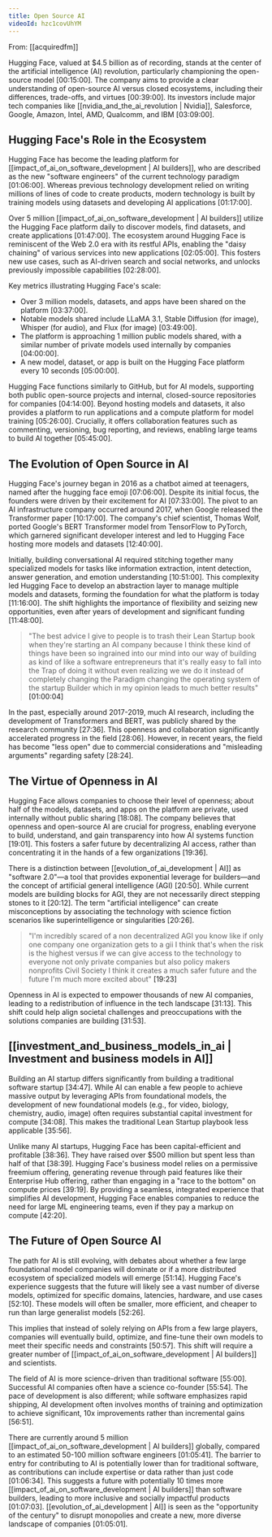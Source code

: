 ```yaml
---
title: Open Source AI
videoId: hzc1covUhYM
---
```


From: [[acquiredfm]] <br/> 

Hugging Face, valued at $4.5 billion as of recording, stands at the center of the artificial intelligence (AI) revolution, particularly championing the open-source model <a class="yt-timestamp" data-t="00:15:00">[00:15:00]</a>. The company aims to provide a clear understanding of open-source AI versus closed ecosystems, including their differences, trade-offs, and virtues <a class="yt-timestamp" data-t="00:39:00">[00:39:00]</a>. Its investors include major tech companies like [[nvidia_and_the_ai_revolution | Nvidia]], Salesforce, Google, Amazon, Intel, AMD, Qualcomm, and IBM <a class="yt-timestamp" data-t="03:09:00">[03:09:00]</a>.

## Hugging Face's Role in the Ecosystem

Hugging Face has become the leading platform for [[impact_of_ai_on_software_development | AI builders]], who are described as the new "software engineers" of the current technology paradigm <a class="yt-timestamp" data-t="01:06:00">[01:06:00]</a>. Whereas previous technology development relied on writing millions of lines of code to create products, modern technology is built by training models using datasets and developing AI applications <a class="yt-timestamp" data-t="01:17:00">[01:17:00]</a>.

Over 5 million [[impact_of_ai_on_software_development | AI builders]] utilize the Hugging Face platform daily to discover models, find datasets, and create applications <a class="yt-timestamp" data-t="01:47:00">[01:47:00]</a>. The ecosystem around Hugging Face is reminiscent of the Web 2.0 era with its restful APIs, enabling the "daisy chaining" of various services into new applications <a class="yt-timestamp" data-t="02:05:00">[02:05:00]</a>. This fosters new use cases, such as AI-driven search and social networks, and unlocks previously impossible capabilities <a class="yt-timestamp" data-t="02:28:00">[02:28:00]</a>.

Key metrics illustrating Hugging Face's scale:
*   Over 3 million models, datasets, and apps have been shared on the platform <a class="yt-timestamp" data-t="03:37:00">[03:37:00]</a>.
*   Notable models shared include LLaMA 3.1, Stable Diffusion (for image), Whisper (for audio), and Flux (for image) <a class="yt-timestamp" data-t="03:49:00">[03:49:00]</a>.
*   The platform is approaching 1 million public models shared, with a similar number of private models used internally by companies <a class="yt-timestamp" data-t="04:00:00">[04:00:00]</a>.
*   A new model, dataset, or app is built on the Hugging Face platform every 10 seconds <a class="yt-timestamp" data-t="05:00:00">[05:00:00]</a>.

Hugging Face functions similarly to GitHub, but for AI models, supporting both public open-source projects and internal, closed-source repositories for companies <a class="yt-timestamp" data-t="04:14:00">[04:14:00]</a>. Beyond hosting models and datasets, it also provides a platform to run applications and a compute platform for model training <a class="yt-timestamp" data-t="05:26:00">[05:26:00]</a>. Crucially, it offers collaboration features such as commenting, versioning, bug reporting, and reviews, enabling large teams to build AI together <a class="yt-timestamp" data-t="05:45:00">[05:45:00]</a>.

## The Evolution of Open Source in AI

Hugging Face's journey began in 2016 as a chatbot aimed at teenagers, named after the hugging face emoji <a class="yt-timestamp" data-t="07:06:00">[07:06:00]</a>. Despite its initial focus, the founders were driven by their excitement for AI <a class="yt-timestamp" data-t="07:33:00">[07:33:00]</a>. The pivot to an AI infrastructure company occurred around 2017, when Google released the Transformer paper <a class="yt-timestamp" data-t="10:17:00">[10:17:00]</a>. The company's chief scientist, Thomas Wolf, ported Google's BERT Transformer model from TensorFlow to PyTorch, which garnered significant developer interest and led to Hugging Face hosting more models and datasets <a class="yt-timestamp" data-t="12:40:00">[12:40:00]</a>.

Initially, building conversational AI required stitching together many specialized models for tasks like information extraction, intent detection, answer generation, and emotion understanding <a class="yt-timestamp" data-t="10:51:00">[10:51:00]</a>. This complexity led Hugging Face to develop an abstraction layer to manage multiple models and datasets, forming the foundation for what the platform is today <a class="yt-timestamp" data-t="11:16:00">[11:16:00]</a>. The shift highlights the importance of flexibility and seizing new opportunities, even after years of development and significant funding <a class="yt-timestamp" data-t="11:48:00">[11:48:00]</a>.

> "The best advice I give to people is to trash their Lean Startup book when they're starting an AI company because I think these kind of things have been so ingrained into our mind into our way of building as kind of like a software entrepreneurs that it's really easy to fall into the Trap of doing it without even realizing we we do it instead of completely changing the Paradigm changing the operating system of the startup Builder which in my opinion leads to much better results" <a class="yt-timestamp" data-t="01:00:04">[01:00:04]</a>

In the past, especially around 2017-2019, much AI research, including the development of Transformers and BERT, was publicly shared by the research community <a class="yt-timestamp" data-t="27:36">[27:36]</a>. This openness and collaboration significantly accelerated progress in the field <a class="yt-timestamp" data-t="28:06">[28:06]</a>. However, in recent years, the field has become "less open" due to commercial considerations and "misleading arguments" regarding safety <a class="yt-timestamp" data-t="28:24">[28:24]</a>.

## The Virtue of Openness in AI

Hugging Face allows companies to choose their level of openness; about half of the models, datasets, and apps on the platform are private, used internally without public sharing <a class="yt-timestamp" data-t="18:08">[18:08]</a>. The company believes that openness and open-source AI are crucial for progress, enabling everyone to build, understand, and gain transparency into how AI systems function <a class="yt-timestamp" data-t="19:01">[19:01]</a>. This fosters a safer future by decentralizing AI access, rather than concentrating it in the hands of a few organizations <a class="yt-timestamp" data-t="19:36">[19:36]</a>.

There is a distinction between [[evolution_of_ai_development | AI]] as "software 2.0"—a tool that provides exponential leverage for builders—and the concept of artificial general intelligence (AGI) <a class="yt-timestamp" data-t="20:50">[20:50]</a>. While current models are building blocks for AGI, they are not necessarily direct stepping stones to it <a class="yt-timestamp" data-t="20:12">[20:12]</a>. The term "artificial intelligence" can create misconceptions by associating the technology with science fiction scenarios like superintelligence or singularities <a class="yt-timestamp" data-t="20:26">[20:26]</a>.

> "I'm incredibly scared of a non decentralized AGI you know like if only one company one organization gets to a gii I think that's when the risk is the highest versus if we can give access to the technology to everyone not only private companies but also policy makers nonprofits Civil Society I think it creates a much safer future and the future I'm much more excited about" <a class="yt-timestamp" data-t="19:23">[19:23]</a>

Openness in AI is expected to empower thousands of new AI companies, leading to a redistribution of influence in the tech landscape <a class="yt-timestamp" data-t="31:13">[31:13]</a>. This shift could help align societal challenges and preoccupations with the solutions companies are building <a class="yt-timestamp" data-t="31:53">[31:53]</a>.

## [[investment_and_business_models_in_ai | Investment and business models in AI]]

Building an AI startup differs significantly from building a traditional software startup <a class="yt-timestamp" data-t="34:47">[34:47]</a>. While AI can enable a few people to achieve massive output by leveraging APIs from foundational models, the development of new foundational models (e.g., for video, biology, chemistry, audio, image) often requires substantial capital investment for compute <a class="yt-timestamp" data-t="34:08">[34:08]</a>. This makes the traditional Lean Startup playbook less applicable <a class="yt-timestamp" data-t="35:56">[35:56]</a>.

Unlike many AI startups, Hugging Face has been capital-efficient and profitable <a class="yt-timestamp" data-t="38:36">[38:36]</a>. They have raised over $500 million but spent less than half of that <a class="yt-timestamp" data-t="38:39">[38:39]</a>. Hugging Face's business model relies on a permissive freemium offering, generating revenue through paid features like their Enterprise Hub offering, rather than engaging in a "race to the bottom" on compute prices <a class="yt-timestamp" data-t="39:19">[39:19]</a>. By providing a seamless, integrated experience that simplifies AI development, Hugging Face enables companies to reduce the need for large ML engineering teams, even if they pay a markup on compute <a class="yt-timestamp" data-t="42:20">[42:20]</a>.

## The Future of Open Source AI

The path for AI is still evolving, with debates about whether a few large foundational model companies will dominate or if a more distributed ecosystem of specialized models will emerge <a class="yt-timestamp" data-t="51:14">[51:14]</a>. Hugging Face's experience suggests that the future will likely see a vast number of diverse models, optimized for specific domains, latencies, hardware, and use cases <a class="yt-timestamp" data-t="52:10">[52:10]</a>. These models will often be smaller, more efficient, and cheaper to run than large generalist models <a class="yt-timestamp" data-t="52:26">[52:26]</a>.

This implies that instead of solely relying on APIs from a few large players, companies will eventually build, optimize, and fine-tune their own models to meet their specific needs and constraints <a class="yt-timestamp" data-t="50:57">[50:57]</a>. This shift will require a greater number of [[impact_of_ai_on_software_development | AI builders]] and scientists.

The field of AI is more science-driven than traditional software <a class="yt-timestamp" data-t="55:00">[55:00]</a>. Successful AI companies often have a science co-founder <a class="yt-timestamp" data-t="55:54">[55:54]</a>. The pace of development is also different; while software emphasizes rapid shipping, AI development often involves months of training and optimization to achieve significant, 10x improvements rather than incremental gains <a class="yt-timestamp" data-t="56:51">[56:51]</a>.

There are currently around 5 million [[impact_of_ai_on_software_development | AI builders]] globally, compared to an estimated 50-100 million software engineers <a class="yt-timestamp" data-t="01:05:41">[01:05:41]</a>. The barrier to entry for contributing to AI is potentially lower than for traditional software, as contributions can include expertise or data rather than just code <a class="yt-timestamp" data-t="01:06:34">[01:06:34]</a>. This suggests a future with potentially 10 times more [[impact_of_ai_on_software_development | AI builders]] than software builders, leading to more inclusive and socially impactful products <a class="yt-timestamp" data-t="01:07:03">[01:07:03]</a>. [[evolution_of_ai_development | AI]] is seen as the "opportunity of the century" to disrupt monopolies and create a new, more diverse landscape of companies <a class="yt-timestamp" data-t="01:05:01">[01:05:01]</a>.